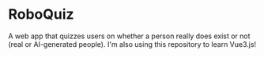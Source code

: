 # RoboQuiz
A web app that quizzes users on whether a person really does exist or not (real or AI-generated people). I'm also using this repository to learn Vue3.js!
